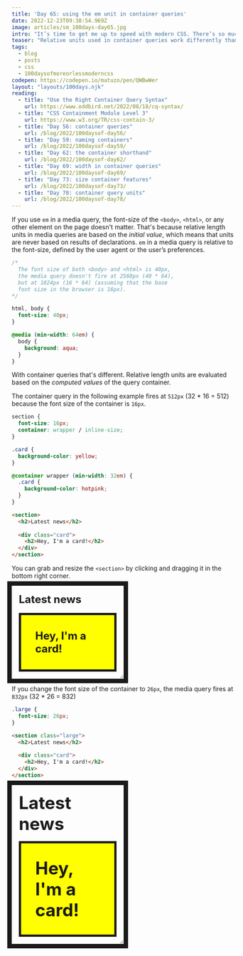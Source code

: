```yaml
---
title: 'Day 65: using the em unit in container queries'
date: 2022-12-23T09:38:54.969Z
image: articles/sm_100days-day65.jpg
intro: "It’s time to get me up to speed with modern CSS. There’s so much new in CSS that I know too little about. To change that I’ve started [#100DaysOfMoreOrLessModernCSS](/blog/2022/100-days-of-more-or-less-modern-css/). Why more or less modern CSS? Because some topics will be about cutting-edge features, while other stuff has been around for quite a while already, but I just have little to no experience with it."
teaser: "Relative units used in container queries work differently than relative units in media queries."
tags:
  - blog
  - posts
  - css
  - 100daysofmoreorlessmoderncss
codepen: https://codepen.io/matuzo/pen/QWBwWer
layout: "layouts/100days.njk"
reading:
  - title: "Use the Right Container Query Syntax"
    url: https://www.oddbird.net/2022/08/18/cq-syntax/
  - title: "CSS Containment Module Level 3"
    url: https://www.w3.org/TR/css-contain-3/
  - title: "Day 56: container queries"
    url: /blog/2022/100daysof-day56/
  - title: "Day 59: naming containers"
    url: /blog/2022/100daysof-day59/
  - title: "Day 62: the container shorthand"
    url: /blog/2022/100daysof-day62/
  - title: "Day 69: width in container queries"
    url: /blog/2022/100daysof-day69/
  - title: "Day 73: size container features"
    url: /blog/2022/100daysof-day73/
  - title: "Day 78: container query units"
    url: /blog/2022/100daysof-day78/
---
```

If you use `em` in a media query, the font-size of the `<body>`, `<html>`, or any other element on the page doesn't matter. That's because relative length units in media queries are based on the _initial value_, which means that units are never based on results of declarations. `em` in a media query is relative to the font-size, defined by the user agent or the user’s preferences.

```css
/* 
  The font size of both <body> and <html> is 40px,
  the media query doesn't fire at 2560px (40 * 64),
  but at 1024px (16 * 64) (assuming that the base 
  font size in the browser is 16px).
*/

html, body {
  font-size: 40px;
}

@media (min-width: 64em) {
  body {
    background: aqua;
  }
}
```

With container queries that's different. Relative length units are evaluated based on the _computed values_ of the query container.

The container query in the following example fires at `512px` (32 * 16 = 512) because the font size of the container is `16px`.

```css
section {
  font-size: 16px;
  container: wrapper / inline-size; 
}

.card {
  background-color: yellow;
}

@container wrapper (min-width: 32em) {
  .card {
    background-color: hotpink;
  }
}
```

<style>
  [data-sample] section {
    width: 50%;
    container-type: inline-size;
    outline: 10px solid;
    resize: horizontal;
    overflow: auto;
    font-size: 16px;
  }

  [data-sample] .large {
    font-size: 26px;
  }

  [data-sample] .card {
    background-color: yellow;
    border: 5px solid;
    padding: 1rem;
    margin: 1rem;
  }

  [data-sample] h2 {
     margin: 1rem;
  }

  [data-sample] .card h2 {
    background: none;
  }


  @container (min-width: 32em) {
    [data-sample] .card {
      background-color: hotpink;
    }
  }
</style>


```html
<section>
  <h2>Latest news</h2>
  
  <div class="card">
    <h2>Hey, I'm a card!</h2>
  </div>
</section>
```

You can grab and resize the `<section>` by clicking and dragging it in the bottom right corner.

<div data-sample="demo">
<section>
<h2>Latest news</h2>

<div class="card">
<h2>Hey, I'm a card!</h2>
</div>
</section>
</div>

If you change the font size of the container to `26px`, the media query fires at `832px` (32 * 26 = 832)

```css
.large {
  font-size: 26px;
}
```

```html
<section class="large">
  <h2>Latest news</h2>
  
  <div class="card">
    <h2>Hey, I'm a card!</h2>
  </div>
</section>
```

<div data-sample="demo">
<section class="large">
<h2>Latest news</h2>

<div class="card">
<h2>Hey, I'm a card!</h2>
</div>
</section>
</div>